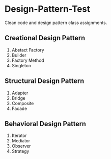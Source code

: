 # Design-Pattern-Test
Clean code and design pattern class assignments.

## Creational Design Pattern
1. Abstact Factory
2. Builder
3. Factory Method
4. Singleton

## Structural Design Pattern
1. Adapter
2. Bridge
3. Composite
4. Facade

## Behavioral Design Pattern
1. Iterator
2. Mediator
3. Observer
4. Strategy